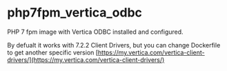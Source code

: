 # php7fpm_vertica_odbc
PHP 7 fpm image with Vertica ODBC installed and configured.

By defualt it works with 7.2.2 Client Drivers, but you can change Dockerfile to get another specific version [https://my.vertica.com/vertica-client-drivers/](https://my.vertica.com/vertica-client-drivers/)